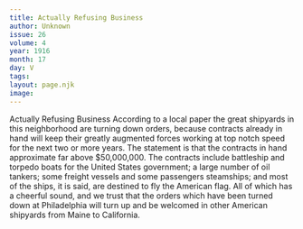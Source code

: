 ```yaml
---
title: Actually Refusing Business
author: Unknown
issue: 26
volume: 4
year: 1916
month: 17
day: V
tags:
layout: page.njk
image:
---
```

Actually Refusing Business      According to a local paper the great shipyards in this neighborhood are turning down orders, because contracts already in hand will keep their greatly augmented forces working at top notch speed for the next two or more years. The statement is that the contracts in hand approximate far above $50,000,000. The contracts include battleship and torpedo boats for the United States government; a large number of oil tankers; some freight vessels and some passengers steamships; and most of the ships, it is said, are destined to fly the American flag. All of which has a cheerful sound, and we trust that the orders which have been turned down at Philadelphia will turn up and be welcomed in other American shipyards from Maine to California.    





